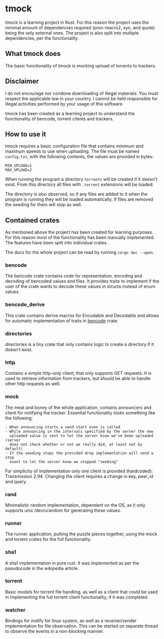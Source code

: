 # tmock

tmock is a learning project in Rust. For this reason the project uses the 
minimal amount of dependencies required (proc-macro2, syn, and quote) being the
only external ones. The project is also split into multiple dependencies, per
the functionality.

## What tmock does

The basic functionality of tmock is mocking upload of torrents to trackers.

## Disclaimer

I do not encourage nor condone downloading of illegal materials. You must
respect the applicable law in your country. I cannot be held responsible for
illegal activities performed by your usage of this software.

tmock has been created as a learning project to understand the functionality of
bencode, torrent clients and trackers.

## How to use it

tmock requires a basic configuration file that contains minimum and maximum 
speeds to use when uploading. The file must be named `config.txt`, with the
following contents, the values are provided in bytes:

```
MIN_UPLOAD=1
MAX_UPLOAD=2
```

When running the program a directory `torrents` will be created if it doesn't
exist. From this directory all files with `.torrent` extensions will be loaded.

The directory is also observed, so if any files are added to it when the 
program is running they will be loaded automatically. If files are removed the
seeding for them will stop as well.

## Contained crates

As mentioned above the project has been created for learning purposes. For this
reason most of the functionality has been manually implemented. The features
have been split into individual crates.

The docs for the whole project can be read by running `cargo doc --open`.

### bencode

The bencode crate contains code for representation, encoding and decoding of
bencoded values and files. It provides traits to implement if the user of the
crate wants to decode these values in structs instead of enum values.

### bencode_derive

This crate contains derive macros for Encodable and Decodable and allows for
automatic implementation of traits in [bencode](#bencode) crate.

### directories

directories is a tiny crate that only contains logic to create a directory if
it doesn't exist.

### http

Contains a simple http-only client, that only supports GET requests. It is used
to retrieve information from trackers, but should be able to handle other http
requests as well.

### mock

The meat and boney of the whole application, contains announcers and client for
notifying the tracker. Essential functionality looks something like the 
following:

    - When announcing starts a send start even is called
    - While announcing in the intervals specified by the server the new 
      uploaded value is sent to let the server know we've been uploaded (server
      does not check whether or not we really did, at least not by default)
    - If the seeding stops the provided drop implementation will send a stop 
      event to let the server know we stopped "seeding"

For simplicity of implementation only one client is provided (hardcoded):
Transmission 2.94. Changing the client requires a change in key, peer_id and
query.

### rand

Minimalistic random implementation, dependent on the OS, as it only supports
unix /dev/urandom for generating these values.

### runner

The runner application, putting the puzzle pieces together, using the mock and
torrent crates for the full functionality.

### sha1

A sha1 implementation in pure rust. It was implemented as per the pseudocode in
the wikipedia article.

### torrent

Basic models for torrent file handling, as well as a client that could be used
in implementing the full torrent client functionality, if it was completed.

### watcher

Bindings for inotify for linux system, as well as a receiver/sender 
implementation for file observation. This can be started on separate thread to
observe the events in a non-blocking manner.
